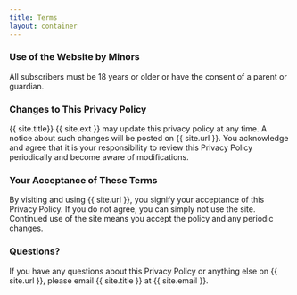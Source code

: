 ```yaml
--- 
title: Terms
layout: container
---
```


### Use of the Website by Minors
All subscribers must be 18 years or older or have the consent of a parent or guardian.

### Changes to This Privacy Policy
{{ site.title}} {{ site.ext }} may update this privacy policy at any time. A notice about such changes will be posted on {{ site.url }}. You acknowledge and agree that it is your responsibility to review this Privacy Policy periodically and become aware of modifications.

### Your Acceptance of These Terms
By visiting and using {{ site.url }}, you signify your acceptance of this Privacy Policy. If you do not agree, you can simply not use the site. Continued use of the site means you accept the policy and any periodic changes.

### Questions?
If you have any questions about this Privacy Policy or anything else on {{ site.url }}, please email {{ site.title }} at {{ site.email }}.